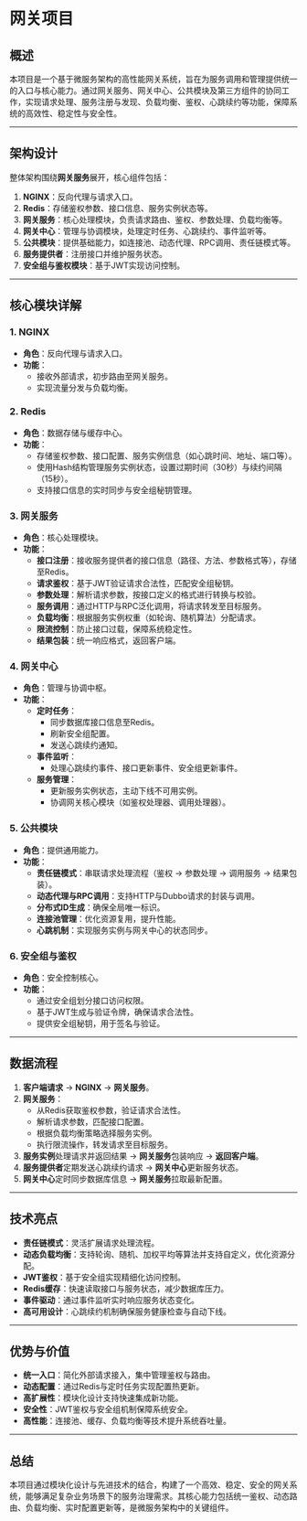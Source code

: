 # 网关项目

## 概述

本项目是一个基于微服务架构的高性能网关系统，旨在为服务调用和管理提供统一的入口与核心能力。通过网关服务、网关中心、公共模块及第三方组件的协同工作，实现请求处理、服务注册与发现、负载均衡、鉴权、心跳续约等功能，保障系统的高效性、稳定性与安全性。

---

## 架构设计

整体架构围绕**网关服务**展开，核心组件包括：

1. **NGINX**：反向代理与请求入口。
2. **Redis**：存储鉴权参数、接口信息、服务实例状态等。
3. **网关服务**：核心处理模块，负责请求路由、鉴权、参数处理、负载均衡等。
4. **网关中心**：管理与协调模块，处理定时任务、心跳续约、事件监听等。
5. **公共模块**：提供基础能力，如连接池、动态代理、RPC调用、责任链模式等。
6. **服务提供者**：注册接口并维护服务状态。
7. **安全组与鉴权模块**：基于JWT实现访问控制。

---

## 核心模块详解

### 1. NGINX

- **角色**：反向代理与请求入口。
- **功能**：
    - 接收外部请求，初步路由至网关服务。
    - 实现流量分发与负载均衡。

### 2. Redis

- **角色**：数据存储与缓存中心。
- **功能**：
    - 存储鉴权参数、接口配置、服务实例信息（如心跳时间、地址、端口等）。
    - 使用Hash结构管理服务实例状态，设置过期时间（30秒）与续约间隔（15秒）。
    - 支持接口信息的实时同步与安全组秘钥管理。

### 3. 网关服务

- **角色**：核心处理模块。
- **功能**：
    - **接口注册**：接收服务提供者的接口信息（路径、方法、参数格式等），存储至Redis。
    - **请求鉴权**：基于JWT验证请求合法性，匹配安全组秘钥。
    - **参数处理**：解析请求参数，按接口定义的格式进行转换与校验。
    - **服务调用**：通过HTTP与RPC泛化调用，将请求转发至目标服务。
    - **负载均衡**：根据服务实例权重（如轮询、随机算法）分配请求。
    - **限流控制**：防止接口过载，保障系统稳定性。
    - **结果包装**：统一响应格式，返回客户端。

### 4. 网关中心

- **角色**：管理与协调中枢。
- **功能**：
    - **定时任务**：
        - 同步数据库接口信息至Redis。
        - 刷新安全组配置。
        - 发送心跳续约通知。
    - **事件监听**：
        - 处理心跳续约事件、接口更新事件、安全组更新事件。
    - **服务管理**：
        - 更新服务实例状态，主动下线不可用实例。
        - 协调网关核心模块（如鉴权处理器、调用处理器）。

### 5. 公共模块

- **角色**：提供通用能力。
- **功能**：
    - **责任链模式**：串联请求处理流程（鉴权 → 参数处理 → 调用服务 → 结果包装）。
    - **动态代理与RPC调用**：支持HTTP与Dubbo请求的封装与调用。
    - **分布式ID生成**：确保全局唯一标识。
    - **连接池管理**：优化资源复用，提升性能。
    - **心跳机制**：实现服务实例与网关中心的状态同步。

### 6. 安全组与鉴权

- **角色**：安全控制核心。
- **功能**：
    - 通过安全组划分接口访问权限。
    - 基于JWT生成与验证令牌，确保请求合法性。
    - 提供安全组秘钥，用于签名与验证。

---

## 数据流程

1. **客户端请求** → **NGINX** → **网关服务**。
2. **网关服务**：
    - 从Redis获取鉴权参数，验证请求合法性。
    - 解析请求参数，匹配接口配置。
    - 根据负载均衡策略选择服务实例。
    - 执行限流操作，转发请求至目标服务。
3. **服务实例**处理请求并返回结果 → **网关服务**包装响应 → **返回客户端**。
4. **服务提供者**定期发送心跳续约请求 → **网关中心**更新服务状态。
5. **网关中心**定时同步数据库信息 → **网关服务**拉取最新配置。

---

## 技术亮点

- **责任链模式**：灵活扩展请求处理流程。
- **动态负载均衡**：支持轮询、随机、加权平均等算法并支持自定义，优化资源分配。
- **JWT鉴权**：基于安全组实现精细化访问控制。
- **Redis缓存**：快速读取接口与服务状态，减少数据库压力。
- **事件驱动**：通过事件监听实时响应服务状态变化。
- **高可用设计**：心跳续约机制确保服务健康检查与自动下线。

---

## 优势与价值

- **统一入口**：简化外部请求接入，集中管理鉴权与路由。
- **动态配置**：通过Redis与定时任务实现配置热更新。
- **高扩展性**：模块化设计支持快速集成新功能。
- **安全性**：JWT鉴权与安全组机制保障系统安全。
- **高性能**：连接池、缓存、负载均衡等技术提升系统吞吐量。

---

## 总结

本项目通过模块化设计与先进技术的结合，构建了一个高效、稳定、安全的网关系统，能够满足复杂业务场景下的服务治理需求。其核心能力包括统一鉴权、动态路由、负载均衡、实时配置更新等，是微服务架构中的关键组件。
